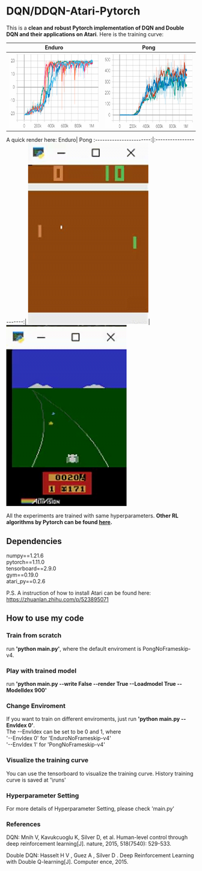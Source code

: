 # DQN/DDQN-Atari-Pytorch
This is a **clean and robust Pytorch implementation of DQN and Double DQN and their applications on Atari**. Here is the training curve:  

Enduro| Pong
:-----------------------:|:-----------------------:|
<img src="https://github.com/XinJingHao/DQN-DDQN-Atari-Pytorch/raw/main/IMGs/Pong.png" width="320" height="200">| <img src="https://github.com/XinJingHao/DQN-DDQN-Atari-Pytorch/raw/main/IMGs/Enduro.png" width="320" height="200">

A quick render here:
Enduro| Pong
:-----------------------:|:-----------------------:|
<img src="https://github.com/XinJingHao/DQN-DDQN-Atari-Pytorch/raw/main/IMGs/Pong.gif" width="320" height="480">| <img src="https://github.com/XinJingHao/DQN-DDQN-Atari-Pytorch/raw/main/IMGs/Enduro.gif" width="320" height="480">

All the experiments are trained with same hyperparameters. **Other RL algorithms by Pytorch can be found [here](https://github.com/XinJingHao/RL-Algorithms-by-Pytorch).**



## Dependencies
numpy==1.21.6  
pytorch==1.11.0  
tensorboard==2.9.0  
gym==0.19.0  
atari_py==0.2.6  

P.S. A instruction of how to install Atari can be found here: https://zhuanlan.zhihu.com/p/523895071

## How to use my code
### Train from scratch
run **'python main.py'**, where the default enviroment is PongNoFrameskip-v4.  
### Play with trained model
run **'python main.py --write False --render True --Loadmodel True --ModelIdex 900'**  
### Change Enviroment
If you want to train on different enviroments, just run **'python main.py --EnvIdex 0'**.  
The --EnvIdex can be set to be 0 and 1, where   
'--EnvIdex 0' for 'EnduroNoFrameskip-v4'  
'--EnvIdex 1' for 'PongNoFrameskip-v4'   
### Visualize the training curve
You can use the tensorboard to visualize the training curve. History training curve is saved at '\runs'
### Hyperparameter Setting
For more details of Hyperparameter Setting, please check 'main.py'
### References
DQN: Mnih V, Kavukcuoglu K, Silver D, et al. Human-level control through deep reinforcement learning[J]. nature, 2015, 518(7540): 529-533.

Double DQN: Hasselt H V , Guez A , Silver D . Deep Reinforcement Learning with Double Q-learning[J]. Computer ence, 2015.

